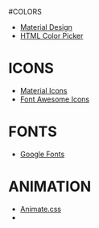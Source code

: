 #COLORS

- [Material Design](https://www.google.com/webhp?sourceid=chrome-instant&ion=1&espv=2&ie=UTF-8#q=material%20colors)
- [HTML Color Picker](http://www.w3schools.com/tags/ref_colorpicker.asp)

# ICONS 
- [Material Icons](https://www.google.com/design/icons/)
- [Font Awesome Icons](https://fortawesome.github.io/Font-Awesome/icons/)

# FONTS
- [Google Fonts](https://www.google.com/fonts)

# ANIMATION
- [Animate.css](animate.css)
-
